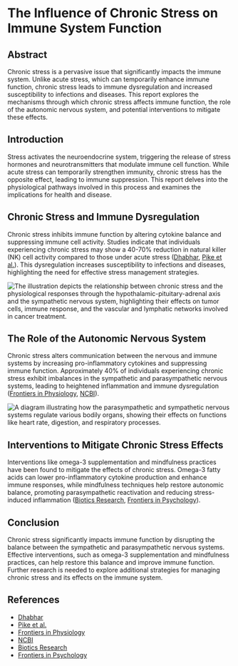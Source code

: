 
# The Influence of Chronic Stress on Immune System Function

## Abstract
Chronic stress is a pervasive issue that significantly impacts the immune system. Unlike acute stress, which can temporarily enhance immune function, chronic stress leads to immune dysregulation and increased susceptibility to infections and diseases. This report explores the mechanisms through which chronic stress affects immune function, the role of the autonomic nervous system, and potential interventions to mitigate these effects.

## Introduction
Stress activates the neuroendocrine system, triggering the release of stress hormones and neurotransmitters that modulate immune cell function. While acute stress can temporarily strengthen immunity, chronic stress has the opposite effect, leading to immune suppression. This report delves into the physiological pathways involved in this process and examines the implications for health and disease.

## Chronic Stress and Immune Dysregulation
Chronic stress inhibits immune function by altering cytokine balance and suppressing immune cell activity. Studies indicate that individuals experiencing chronic stress may show a 40-70% reduction in natural killer (NK) cell activity compared to those under acute stress ([Dhabhar](https://www.ncbi.nlm.nih.gov/pmc/articles/PMC2790771/), [Pike et al.](https://journals.lww.com/psychosomaticmedicine/fulltext/1997/07000/chronic_life_stress_alters_sympathetic,.15.aspx)). This dysregulation increases susceptibility to infections and diseases, highlighting the need for effective stress management strategies.

![The illustration depicts the relationship between chronic stress and the physiological responses through the hypothalamic-pituitary-adrenal axis and the sympathetic nervous system, highlighting their effects on tumor cells, immune response, and the vascular and lymphatic networks involved in cancer treatment.](https://www.frontiersin.org/files/Articles/1032294/fimmu-13-1032294-HTML/image_m/fimmu-13-1032294-g001.jpg)

## The Role of the Autonomic Nervous System
Chronic stress alters communication between the nervous and immune systems by increasing pro-inflammatory cytokines and suppressing immune function. Approximately 40% of individuals experiencing chronic stress exhibit imbalances in the sympathetic and parasympathetic nervous systems, leading to heightened inflammation and immune dysregulation ([Frontiers in Physiology](https://www.frontiersin.org/articles/10.3389/fphys.2023.1124121/pdf), [NCBI](https://www.ncbi.nlm.nih.gov/pmc/articles/PMC4293032/)).

![A diagram illustrating how the parasympathetic and sympathetic nervous systems regulate various bodily organs, showing their effects on functions like heart rate, digestion, and respiratory processes.](https://s-media-cache-ak0.pinimg.com/564x/50/f9/d2/50f9d22f435e908106845c79fdf636ae.jpg)

## Interventions to Mitigate Chronic Stress Effects
Interventions like omega-3 supplementation and mindfulness practices have been found to mitigate the effects of chronic stress. Omega-3 fatty acids can lower pro-inflammatory cytokine production and enhance immune responses, while mindfulness techniques help restore autonomic balance, promoting parasympathetic reactivation and reducing stress-induced inflammation ([Biotics Research](https://blog.bioticsresearch.com/hrv-a-valuable-biomarker), [Frontiers in Psychology](https://www.frontiersin.org/journals/psychology/articles/10.3389/fpsyg.2023.848637/full)).

## Conclusion
Chronic stress significantly impacts immune function by disrupting the balance between the sympathetic and parasympathetic nervous systems. Effective interventions, such as omega-3 supplementation and mindfulness practices, can help restore this balance and improve immune function. Further research is needed to explore additional strategies for managing chronic stress and its effects on the immune system.

## References
- [Dhabhar](https://www.ncbi.nlm.nih.gov/pmc/articles/PMC2790771/)
- [Pike et al.](https://journals.lww.com/psychosomaticmedicine/fulltext/1997/07000/chronic_life_stress_alters_sympathetic,.15.aspx)
- [Frontiers in Physiology](https://www.frontiersin.org/articles/10.3389/fphys.2023.1124121/pdf)
- [NCBI](https://www.ncbi.nlm.nih.gov/pmc/articles/PMC4293032/)
- [Biotics Research](https://blog.bioticsresearch.com/hrv-a-valuable-biomarker)
- [Frontiers in Psychology](https://www.frontiersin.org/journals/psychology/articles/10.3389/fpsyg.2023.848637/full)